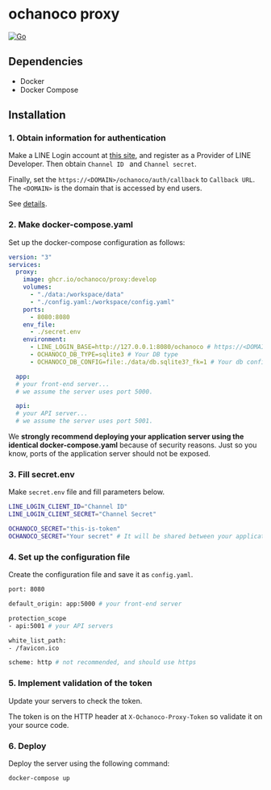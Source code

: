 # ochanoco proxy

[![Go](https://github.com/ochanoco/ochano.co-projs/actions/workflows/go.yml/badge.svg)](https://github.com/ochanoco/ochano.co-projs/actions/workflows/go.yml)

## Dependencies

- Docker
- Docker Compose

## Installation
### 1. Obtain information for authentication

Make a LINE Login account at [this site](https://developers.line.biz/console/), and register as a Provider of LINE Developer.
Then obtain `Channel ID ` and `Channel secret`.

Finally, set the `https://<DOMAIN>/ochanoco/auth/callback` to `Callback URL`.
  The `<DOMAIN>` is the domain that is accessed by end users.

See [details](https://developers.line.biz/en/services/line-login/).

### 2. Make docker-compose.yaml

Set up the docker-compose configuration as follows:

```yaml
version: "3"
services:
  proxy:
    image: ghcr.io/ochanoco/proxy:develop
    volumes:
      - "./data:/workspace/data"
      - "./config.yaml:/workspace/config.yaml"
    ports:
      - 8080:8080
    env_file:
      - ./secret.env
    environment:
      - LINE_LOGIN_BASE=http://127.0.0.1:8080/ochanoco # https://<DOMAIN>/ochanoco
      - OCHANOCO_DB_TYPE=sqlite3 # Your DB type
      - OCHANOCO_DB_CONFIG=file:./data/db.sqlite3?_fk=1 # Your db configuration 

  app:
  # your front-end server...
  # we assume the server uses port 5000.

  api:
  # your API server...
  # we assume the server uses port 5001.
```

We **strongly recommend deploying your application server using the identical docker-compose.yaml** because of security reasons.
  Just so you know, ports of the application server should not be exposed.

### 3. Fill secret.env

Make `secret.env` file and fill parameters below.

```sh
LINE_LOGIN_CLIENT_ID="Channel ID"
LINE_LOGIN_CLIENT_SECRET="Channel Secret"

OCHANOCO_SECRET="this-is-token"
OCHANOCO_SECRET="Your secret" # It will be shared between your application and this proxy and use for authentication.
```

### 4. Set up the configuration file

Create the configuration file and save it as `config.yaml`.

```sh
port: 8080

default_origin: app:5000 # your front-end server

protection_scope 
- api:5001 # your API servers

white_list_path: 
- /favicon.ico

scheme: http # not recommended, and should use https
```

### 5. Implement validation of the token

Update your servers to check the token.

The token is on the HTTP header at `X-Ochanoco-Proxy-Token` so validate it on your source code.

### 6. Deploy

Deploy the server using the following command:

```sh
docker-compose up
```

